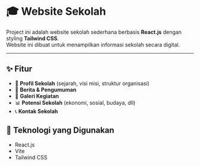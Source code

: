 # 🎓 Website Sekolah

Project ini adalah website sekolah sederhana berbasis **React.js** dengan styling **Tailwind CSS**.  
Website ini dibuat untuk menampilkan informasi sekolah secara digital.

---

## ✨ Fitur

- 🏫 **Profil Sekolah** (sejarah, visi misi, struktur organisasi)  
- 📰 **Berita & Pengumuman**  
- 📸 **Galeri Kegiatan**  
- 📊 **Potensi Sekolah** (ekonomi, sosial, budaya, dll)  
- 📞 **Kontak Sekolah**

## 🚀 Teknologi yang Digunakan

- React.js
- Vite
- Tailwind CSS

